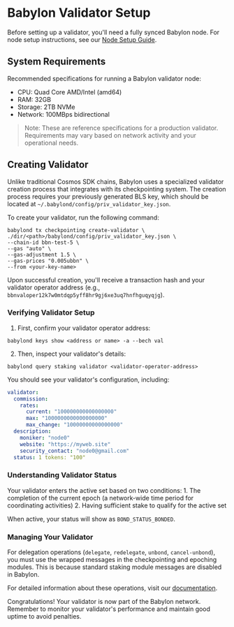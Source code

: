 # Babylon Validator Setup

Before setting up a validator, you'll need a fully synced Babylon node. 
For node setup instructions, see our [Node Setup Guide](../babylon-node/README.md).

## System Requirements

Recommended specifications for running a Babylon validator node:
- CPU: Quad Core AMD/Intel (amd64)
- RAM: 32GB
- Storage: 2TB NVMe
- Network: 100MBps bidirectional

>Note: These are reference specifications for a production validator. 
>Requirements may vary based on network activity and your operational needs.

## Creating Validator

Unlike traditional Cosmos SDK chains, Babylon uses a specialized validator
creation process that integrates with its checkpointing system. The creation
process requires your previously generated BLS key, which should be located at
`~/.babylond/config/priv_validator_key.json`.

To create your validator, run the following command:

```shell 
babylond tx checkpointing create-validator \
./dir/<path>/babylond/config/priv_validator_key.json \
--chain-id bbn-test-5 \
--gas "auto" \
--gas-adjustment 1.5 \
--gas-prices "0.005ubbn" \
--from <your-key-name>
```

Upon successful creation, you'll receive a transaction hash and your validator
operator address 
(e.g., `bbnvaloper12k7w0mtdqp5yff8hr9gj6xe3uq7hnfhguqyqjg`).

### Verifying Validator Setup

1. First, confirm your validator operator address: 

```shell 
babylond keys show <address or name> -a --bech val
 ```

2. Then, inspect your validator's details: 

```shell 
babylond query staking validator <validator-operator-address>
```

You should see your validator's configuration, including: 

```yaml 
validator:
  commission:
    rates:
      current: "100000000000000000" 
      max: "1000000000000000000" 
      max_change: "10000000000000000"
  description:
    moniker: "node0" 
    website: "https://myweb.site" 
    security_contact: "node0@gmail.com"
  status: 1 tokens: "100"
```

### Understanding Validator Status

Your validator enters the active set based on two conditions: 1. The completion
of the current epoch (a network-wide time period for coordinating activities) 2.
Having sufficient stake to qualify for the active set

When active, your status will show as `BOND_STATUS_BONDED`.

### Managing Your Validator

For delegation operations (`delegate`, `redelegate`, `unbond`, `cancel-unbond`),
you must use the wrapped messages in the checkpointing and epoching modules.
This is because standard staking module messages are disabled in Babylon.

For detailed information about these operations, visit our
[documentation](https://docs.babylonlabs.io/docs/developer-guides/modules/epoching#delaying-wrapped-messages-to-the-end-of-epochs).

Congratulations! Your validator is now part of the Babylon network. Remember to
monitor your validator's performance and maintain good uptime to avoid
penalties.
